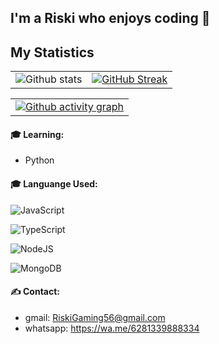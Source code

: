 
## I'm a Riski who enjoys coding 👀


## My Statistics

|                                                                                                           |                                                                                                                                                                                                                                                                       |
| --------------------------------------------------------------------------------------------------------- | ----------------------------------------------------------------------------------------------------------------------------------------------------------------------------------------------------------------------------------------------------------------------|
| ![Github stats](https://github-readme-stats.vercel.app/api?username=RiskiRj&show_icons=true&title_color=ffffff&icon_color=bb2acf&text_color=daf7dc&bg_color=151515) |[![GitHub Streak](http://github-readme-streak-stats.herokuapp.com?user=RiskiRj&theme=dark&hide_border=true&date_format=j%20M%5B%20Y%5D&ring=FFFFFF&currStreakLabel=FFFFFF)](https://git.io/streak-stats) |

|                                                                                                                                                                                                 |                                                                                                                                                                                  
| ------------------------------------------------------------------------------------------------------------------------------------------------------------------------------------------------|
| [![Github activity graph](https://activity-graph.herokuapp.com/graph?username=RiskiRj&theme=xcode&area=true&hide_border=true)](https://github.com/ashutosh00710/github-readme-activity-graph) |                                                                                                                                                                                 |  


#### 🎓 Learning:
- Python



#### 🎓 Languange Used:
![JavaScript](https://img.shields.io/badge/javascript-%23323330.svg?style=for-the-badge&logo=javascript&logoColor=%23F7DF1E)

![TypeScript](https://img.shields.io/badge/typescript-%23007ACC.svg?style=for-the-badge&logo=typescript&logoColor=white)

![NodeJS](https://img.shields.io/badge/node.js-6DA55F?style=for-the-badge&logo=node.js&logoColor=white)

![MongoDB](https://img.shields.io/badge/MongoDB-%234ea94b.svg?style=for-the-badge&logo=mongodb&logoColor=white)

#### ✍ Contact:
- gmail: RiskiGaming56@gmail.com
- whatsapp: https://wa.me/6281339888334
